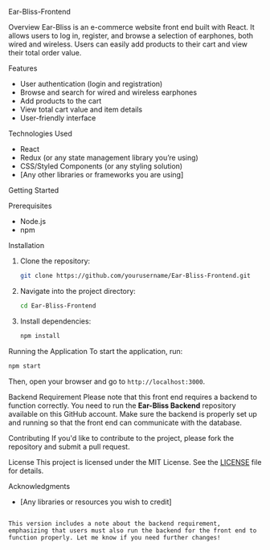 
Ear-Bliss-Frontend

 Overview
Ear-Bliss is an e-commerce website front end built with React. It allows users to log in, register, and browse a selection of earphones, both wired and wireless. Users can easily add products to their cart and view their total order value.

 Features
- User authentication (login and registration)
- Browse and search for wired and wireless earphones
- Add products to the cart
- View total cart value and item details
- User-friendly interface

 Technologies Used
- React
- Redux (or any state management library you’re using)
- CSS/Styled Components (or any styling solution)
- [Any other libraries or frameworks you are using]

 Getting Started

 Prerequisites
- Node.js
- npm

Installation
1. Clone the repository:
   ```bash
   git clone https://github.com/yourusername/Ear-Bliss-Frontend.git
   ```
2. Navigate into the project directory:
   ```bash
   cd Ear-Bliss-Frontend
   ```
3. Install dependencies:
   ```bash
   npm install
   ```

 Running the Application
To start the application, run:
```bash
npm start
```
Then, open your browser and go to `http://localhost:3000`.

 Backend Requirement
Please note that this front end requires a backend to function correctly. You need to run the **Ear-Bliss Backend** repository available on this GitHub account. Make sure the backend is properly set up and running so that the front end can communicate with the database.

 Contributing
If you'd like to contribute to the project, please fork the repository and submit a pull request.

 License
This project is licensed under the MIT License. See the [LICENSE](LICENSE) file for details.

 Acknowledgments
- [Any libraries or resources you wish to credit]
```

This version includes a note about the backend requirement, emphasizing that users must also run the backend for the front end to function properly. Let me know if you need further changes!
